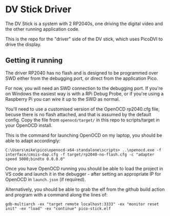 # DV Stick Driver <!-- omit in toc -->

The DV Stick is a system with 2 RP2040s, one driving the digital video and the other running application code.

This is the repo for the "driver" side of the DV stick, which uses PicoDVI to drive the display.

## Getting it running

The driver RP2040 has no flash and is designed to be programmed over SWD either from the debugging port, or direct from the application Pico.

For now, you will need an SWD connection to the debugging port.  If you're on Windows the easiest way is with a RPi Debug Probe, or if you're using a Raspberry Pi you can wire it up to the SWD as normal.

You'll need to use a customised version of the OpenOCD rp2040.cfg file, becuse there is no flash attached, and that is assumed by the default config.  Copy the file from `openocd/target/` in this repo to scripts/target in your OpenOCD install.

This is the command for launching OpenOCD on my laptop, you should be able to adapt accordingly:

    C:\Users\mike\pico\openocd-x64-standalone\scripts> ..\openocd.exe -f interface/cmsis-dap.cfg -f target/rp2040-no-flash.cfg -c "adapter speed 5000;bindto 0.0.0.0"

Once you have OpenOCD running you should be able to load the project in VS code and launch it in the debugger - after setting an appropriate IP for OpenOCD in `launch.json` (if required).

Alternatively, you should be able to grab the elf from the github build action and program with a command along the lines of:

    gdb-multiarch -ex "target remote localhost:3333" -ex "monitor reset init" -ex "load" -ex "continue" pico-stick.elf
